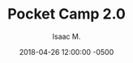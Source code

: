 ---
layout: none
date:   2018-04-26 12:00:00 -0500
categories: student-project
title:  "Pocket Camp 2.0"
author: "Isaac M."
description:

author-url: "https://scratch.mit.edu/users/sir_talon/"
project-id: "216888404"
---